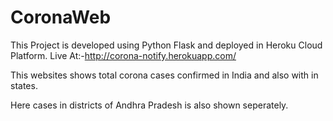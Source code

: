 # CoronaWeb
This Project is developed using Python Flask and deployed in Heroku Cloud Platform.
Live At:-http://corona-notify.herokuapp.com/

This websites shows total corona cases confirmed in India and also with in states.

Here cases in districts of Andhra Pradesh is also shown seperately.
